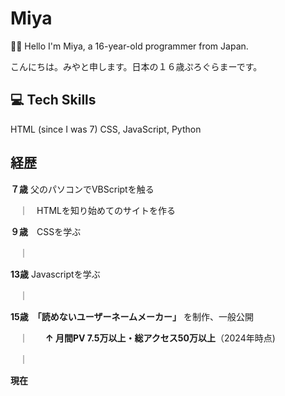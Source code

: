# Miya

🧑‍💻 Hello I'm Miya, a 16-year-old programmer from Japan.

こんにちは。みやと申します。日本の１６歳ぷろぐらまーです。

## 💻 Tech Skills
HTML (since I was 7)
CSS, JavaScript, Python

## 経歴
**７歳** 父のパソコンでVBScriptを触る

　｜　HTMLを知り始めてのサイトを作る
 
**９歳**　CSSを学ぶ

　｜　
 
**13歳** Javascriptを学ぶ

　｜
 
**15歳**　**「読めないユーザーネームメーカー」** を制作、一般公開

　｜　　**↑ 月間PV 7.5万以上・総アクセス50万以上**（2024年時点)
 
　｜

**現在**
